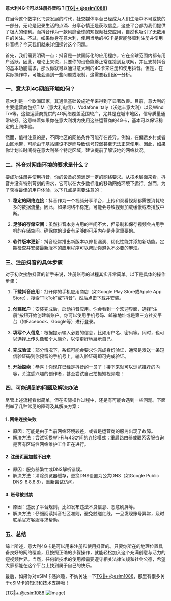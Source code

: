 **意大利4G卡可以注册抖音吗？[[TG💪+ @esim1088](https://t.me/s/esim1088)]**

在当今这个数字化飞速发展的时代，社交媒体平台已经成为人们生活中不可或缺的一部分。无论是记录生活的点滴、分享心情还是获取信息，这些平台都为我们提供了极大的便利。而抖音作为一款风靡全球的短视频社交应用，自然也吸引了无数用户的关注。不过，如果你身在意大利，使用当地的4G卡是否能够顺利注册并使用抖音呢？今天我们就来详细探讨这个问题。

首先，我们需要明确一点：抖音是一款国际化的应用程序，它在全球范围内都有用户活跃。因此，理论上来说，只要你的设备能够正常连接到互联网，并且支持抖音的基本功能需求，那么你就可以通过意大利的4G卡来注册和使用抖音。但是，在实际操作中，可能会遇到一些问题或限制，这需要我们逐一分析。

### **一、意大利4G网络环境如何？**

意大利是一个欧洲国家，其通信基础设施近年来得到了显著改善。目前，意大利的主要运营商包括TIM（意大利电信）、Vodafone Italy（沃达丰意大利）以及Wind Tre等。这些运营商提供的4G网络覆盖范围较广，尤其是在城市地区，信号质量通常较好。这意味着如果你在意大利境内使用这些运营商的4G卡，基本可以保证稳定的上网体验。

然而，值得注意的是，不同地区的网络条件可能存在差异。例如，在偏远乡村或者山区地带，可能由于基站建设不足而导致信号较弱甚至无法正常使用。因此，如果你计划长时间待在意大利某个特定区域，建议提前了解该地的网络状况。

### **二、抖音对网络环境的要求是什么？**

要成功注册并使用抖音，你的设备必须满足一定的网络要求。从技术层面来看，抖音并没有特别苛刻的需求，它可以在大多数标准的移动网络环境下运行。然而，为了获得最佳的用户体验，以下几点是需要注意的：

1. **稳定的网络连接**：抖音作为一个视频分享平台，上传和观看视频都需要消耗较多的数据流量。因此，如果网络不稳定，可能会导致视频加载缓慢或者播放中断。
   
2. **足够的存储空间**：虽然抖音本身占用的空间不大，但录制和保存视频会占用手机的存储空间。确保你的设备有足够的可用内存是非常重要的。

3. **软件版本更新**：抖音经常推出新版本以修复漏洞、优化性能并添加新功能。定期检查并安装最新版本的应用程序可以帮助你避免不必要的麻烦。

### **三、注册抖音的具体步骤**

对于初次接触抖音的新手来说，注册账号的过程其实非常简单。以下是具体的操作步骤：

1. **下载抖音应用**：打开你的手机应用商店（如Google Play Store或Apple App Store），搜索“TikTok”或“抖音”，然后点击下载并安装。

2. **创建账户**：安装完成后，启动抖音应用。你会看到一个欢迎界面，选择“注册”按钮开始创建新账户。你可以使用手机号码、邮箱地址或是第三方社交平台（如Facebook、Google等）进行登录。

3. **填写个人信息**：根据提示输入必要的信息，比如用户名、密码等。同时，也可以选择上传头像和个人简介，以便更好地展示自己。

4. **完成验证**：部分情况下，系统可能会要求你完成身份验证，通常是发送一条短信验证码到你预留的手机号上，输入验证码即可完成验证。

5. **开始探索**：恭喜！你现在已经是抖音的一员了！接下来就可以浏览推荐的内容，关注感兴趣的创作者，甚至尝试自己拍摄短视频啦！

### **四、可能遇到的问题及解决办法**

尽管上述流程看似简单，但在实际操作过程中，还是有可能会遇到一些问题。下面列举了几种常见的障碍及其解决方案：

#### **1. 网络连接失败**
- 原因：可能是由于当前网络环境较差，或者是运营商的服务出现了故障。
- 解决方法：尝试切换Wi-Fi与4G之间的连接模式；重启路由器或联系客服咨询是否有区域性网络维护工作正在进行。

#### **2. 注册页面加载不出来**
- 原因：服务器繁忙或DNS解析错误。
- 解决方法：清除浏览器缓存，更换DNS设置为公共DNS（如Google Public DNS: 8.8.8.8），重新尝试访问。

#### **3. 账号被封禁**
- 原因：违反了平台规则，比如发布违法不良信息、恶意刷屏等。
- 解决方法：仔细阅读抖音社区准则，避免触碰红线。一旦发现账号异常，及时联系官方客服寻求帮助。

### **五、总结**

综上所述，意大利4G卡是可以用来注册和使用抖音的。只要你所在的地理位置具备良好的网络覆盖，且按照正确的步骤操作，就能轻松加入这个充满创意与活力的短视频世界。当然，任何新技术的使用都需要遵守相关法律法规和社会公德，希望大家都能在这个平台上找到属于自己的快乐。

最后，如果你对eSIM卡感兴趣，不妨关注一下[TG💪+ @esim1088](https://t.me/s/esim1088)，那里有很多关于eSIM卡的知识和技术支持哦！

[[TG💪+ @esim1088](https://t.me/s/esim1088) ![Image](https://i.postimg.cc/4NQfJmqS/Snipaste-2025-05-13-00-14-12.png)]